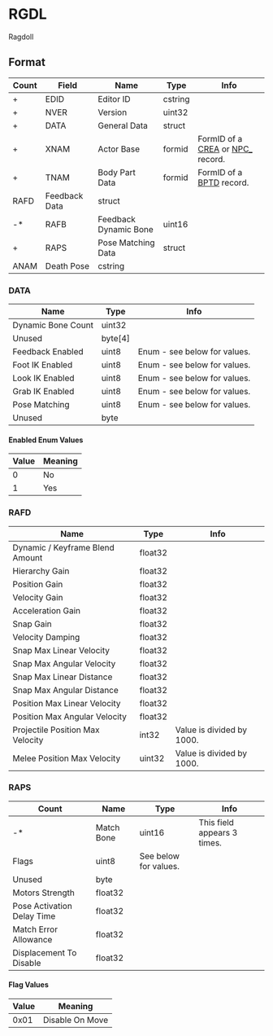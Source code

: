 RGDL
====

Ragdoll

## Format

Count | Field | Name | Type | Info
------|-------|------|------|-----
+ | EDID | Editor ID | cstring |
+ | NVER | Version | uint32 | 
+ | DATA | General Data | struct |
+ | XNAM | Actor Base | formid | FormID of a [CREA](CREA.md) or [NPC_](NPC_.md) record.
+ | TNAM | Body Part Data | formid | FormID of a [BPTD](BPTD.md) record.
 | RAFD | Feedback Data | struct |
-* | RAFB | Feedback Dynamic Bone | uint16 | 
+ | RAPS | Pose Matching Data | struct |
 | ANAM | Death Pose | cstring |
 

### DATA 

Name | Type | Info
-----|------|-----
Dynamic Bone Count | uint32 |
Unused | byte[4] |
Feedback Enabled | uint8 | Enum - see below for values.
Foot IK Enabled | uint8 | Enum - see below for values.
Look IK Enabled | uint8 | Enum - see below for values.
Grab IK Enabled | uint8 | Enum - see below for values.
Pose Matching | uint8 | Enum - see below for values.
Unused | byte |
 
#### Enabled Enum Values

Value | Meaning
------|--------
0 | No
1 | Yes

### RAFD

Name | Type | Info
-----|------|-----
Dynamic / Keyframe Blend Amount | float32 |
Hierarchy Gain | float32 |
Position Gain | float32 |
Velocity Gain | float32 |
Acceleration Gain | float32 |
Snap Gain | float32 |
Velocity Damping | float32 |
Snap Max Linear Velocity | float32 |
Snap Max Angular Velocity | float32 |
Snap Max Linear Distance | float32 |
Snap Max Angular Distance | float32 |
Position Max Linear Velocity | float32 |
Position Max Angular Velocity | float32 |
Projectile Position Max Velocity | int32 | Value is divided by 1000.
Melee Position Max Velocity | uint32 | Value is divided by 1000.
 
### RAPS

Count | Name | Type | Info
------|------|------|-----
-* | Match Bone | uint16 | This field appears 3 times.
 | Flags | uint8 | See below for values.
 | Unused | byte |
 | Motors Strength | float32 |
 | Pose Activation Delay Time | float32 |
 | Match Error Allowance | float32 |
 | Displacement To Disable | float32 |
 
#### Flag Values

Value | Meaning
------|--------
0x01 | Disable On Move
